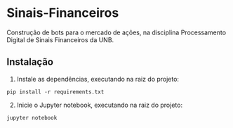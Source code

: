 # Sinais-Financeiros
Construção de bots para o mercado de ações, na disciplina Processamento Digital de Sinais Financeiros da UNB.

## Instalação

1. Instale as dependências, executando na raiz do projeto:
```
pip install -r requirements.txt
```

2. Inicie o Jupyter notebook, executando na raiz do projeto:
```
jupyter notebook
``` 
